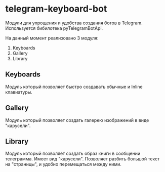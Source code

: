 # telegram-keyboard-bot
Модули для упрощения и удобства создания ботов в Telegram. 
Используется бибилотека pyTelegramBotApi.

На данный момент реализовано 3 модуля:

1) Keyboards
2) Gallery
3) Library

## Keyboards

Модуль который позволяет быстро создавать обычные и Inline клавиатуры.

## Gallery

Модуль который позволяет создать галерею изображений в виде "карусели".

## Library

Модуль который позволяет создать образ книги в сообщении телеграмма.
Имеет вид "карусели". Позволяет разбить большой текст на "страницы", и удобно перемещаться между ними.
